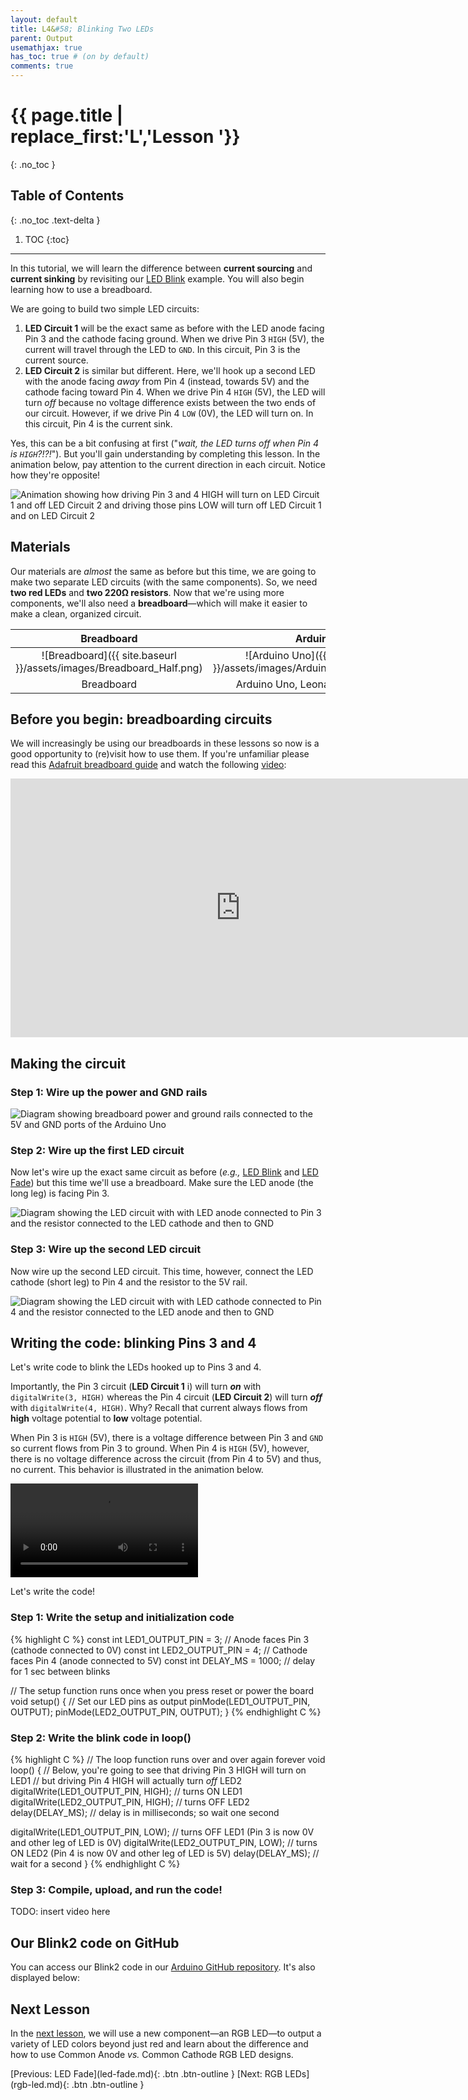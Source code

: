 ```yaml
---
layout: default
title: L4&#58; Blinking Two LEDs
parent: Output
usemathjax: true
has_toc: true # (on by default)
comments: true
---
```

# {{ page.title | replace_first:'L','Lesson '}}
{: .no_toc }

## Table of Contents
{: .no_toc .text-delta }

1. TOC
{:toc}
---

In this tutorial, we will learn the difference between **current sourcing** and **current sinking** by revisiting our [LED Blink](led-blink.md) example. You will also begin learning how to use a breadboard.

We are going to build two simple LED circuits:

1. **LED Circuit 1** will be the exact same as before with the LED anode facing Pin 3 and the cathode facing ground. When we drive Pin 3 `HIGH` (5V), the current will travel through the LED to `GND`. In this circuit, Pin 3 is the current source.
2. **LED Circuit 2** is similar but different. Here, we'll hook up a second LED with the anode facing *away* from Pin 4 (instead, towards 5V) and the cathode facing toward Pin 4. When we drive Pin 4 `HIGH` (5V), the LED will turn *off* because no voltage difference exists between the two ends of our circuit. However, if we drive Pin 4 `LOW` (0V), the LED will turn on. In this circuit, Pin 4 is the current sink.

Yes, this can be a bit confusing at first ("*wait, the LED turns off when Pin 4 is `HIGH`?!?!*"). But you'll gain understanding by completing this lesson. In the animation below, pay attention to the current direction in each circuit. Notice how they're opposite!

![Animation showing how driving Pin 3 and 4 HIGH will turn on LED Circuit 1 and off LED Circuit 2 and driving those pins LOW will turn off LED Circuit 1 and on LED Circuit 2](assets/movies/Arduino_Blink2Animation_Pins3And4-NoSchematic-Optimized.gif)

## Materials

Our materials are *almost* the same as before but this time, we are going to make two separate LED circuits (with the same components). So, we need **two red LEDs** and **two 220Ω resistors**. Now that we're using more components, we'll also need a **breadboard**—which will make it easier to make a clean, organized circuit.

| Breadboard | Arduino | LED | Resistor |
|:-----:|:-----:|:-----:|:-----:|
| ![Breadboard]({{ site.baseurl }}/assets/images/Breadboard_Half.png) | ![Arduino Uno]({{ site.baseurl }}/assets/images/ArduinoUno_Fritzing.png)    | ![Red LED]({{ site.baseurl }}/assets/images/RedLED_Fritzing.png) | ![220 Ohm Resistor]({{ site.baseurl }}/assets/images/Resistor220_Fritzing.png) |
| Breadboard | Arduino Uno, Leonardo, or similar  | **2** Red LEDs | **2** 220Ω Resistors |

## Before you begin: breadboarding circuits

We will increasingly be using our breadboards in these lessons so now is a good opportunity to (re)visit how to use them. If you're unfamiliar please read this [Adafruit breadboard guide](https://learn.adafruit.com/breadboards-for-beginners) and watch the following [video](https://youtu.be/6WReFkfrUIk):

<iframe width="736" height="414" src="https://www.youtube.com/embed/6WReFkfrUIk" frameborder="0" allow="accelerometer; autoplay; encrypted-media; gyroscope; picture-in-picture" allowfullscreen></iframe>

## Making the circuit

### Step 1: Wire up the power and GND rails

![Diagram showing breadboard power and ground rails connected to the 5V and GND ports of the Arduino Uno](assets/images/ArduinoUno_LEDBlink2_Circuit_Step1.png)

### Step 2: Wire up the first LED circuit

Now let's wire up the exact same circuit as before (*e.g.,* [LED Blink](led-blink.md) and [LED Fade](led-fade.md)) but this time we'll use a breadboard. Make sure the LED anode (the long leg) is facing Pin 3.

![Diagram showing the LED circuit with with LED anode connected to Pin 3 and the resistor connected to the LED cathode and then to GND](assets/images/ArduinoUnoLEDBlink2_Circuit_Step2WithSchematic.png)

### Step 3: Wire up the second LED circuit

Now wire up the second LED circuit. This time, however, connect the LED cathode (short leg) to Pin 4 and the resistor to the 5V rail.

![Diagram showing the LED circuit with with LED cathode connected to Pin 4 and the resistor connected to the LED anode and then to GND](assets/images/ArduinoUno_LEDBlink2_Circuit_Step3WithSchematic.png.png)

## Writing the code: blinking Pins 3 and 4

Let's write code to blink the LEDs hooked up to Pins 3 and 4.

Importantly, the Pin 3 circuit (**LED Circuit 1** i) will turn ***on*** with `digitalWrite(3, HIGH)` whereas the Pin 4 circuit (**LED Circuit 2**) will turn ***off*** with `digitalWrite(4, HIGH)`. Why? Recall that current always flows from **high** voltage potential to **low** voltage potential. 

When Pin 3 is `HIGH` (5V), there is a voltage difference between Pin 3 and `GND` so current flows from Pin 3 to ground. When Pin 4 is `HIGH` (5V), however, there is no voltage difference across the circuit (from Pin 4 to 5V) and thus, no current. This behavior is illustrated in the animation below.

<video controls="controls">
  <source src="assets/movies/Arduino_Blink2Animation_Pins3And4.mp4" type="video/mp4">
</video>

Let's write the code!

### Step 1: Write the setup and initialization code

{% highlight C %}
const int LED1_OUTPUT_PIN = 3; // Anode faces Pin 3 (cathode connected to 0V)
const int LED2_OUTPUT_PIN = 4; // Cathode faces Pin 4 (anode connected to 5V)
const int DELAY_MS = 1000; // delay for 1 sec between blinks

// The setup function runs once when you press reset or power the board
void setup() {
  // Set our LED pins as output
  pinMode(LED1_OUTPUT_PIN, OUTPUT);
  pinMode(LED2_OUTPUT_PIN, OUTPUT);
}
{% endhighlight C %}

### Step 2: Write the blink code in loop()

{% highlight C %}
// The loop function runs over and over again forever
void loop() {
  // Below, you're going to see that driving Pin 3 HIGH will turn on LED1
  // but driving Pin 4 HIGH will actually turn *off* LED2
  digitalWrite(LED1_OUTPUT_PIN, HIGH);  // turns ON LED1
  digitalWrite(LED2_OUTPUT_PIN, HIGH);  // turns OFF LED2
  delay(DELAY_MS);                      // delay is in milliseconds; so wait one second
  
  digitalWrite(LED1_OUTPUT_PIN, LOW);   // turns OFF LED1 (Pin 3 is now 0V and other leg of LED is 0V)
  digitalWrite(LED2_OUTPUT_PIN, LOW);   // turns ON LED2 (Pin 4 is now 0V and other leg of LED is 5V)
  delay(DELAY_MS);                      // wait for a second
}
{% endhighlight C %}

### Step 3: Compile, upload, and run the code!

TODO: insert video here

<!-- ![Animation showing LED Circuit 1 (hooked up to Pin 3) turning with HIGH output and LED Circuit 2 (hooked up to Pin 4) turning off and then the opposite when the pins are driven LOW (LED Circuit 1 turns off and LED Circuit 2 turns on)](assets/movies/Arduino_Blink2Animation_Pins3And4-Trimmed.gif) -->

## Our Blink2 code on GitHub

You can access our Blink2 code in our [Arduino GitHub repository](https://github.com/jonfroehlich/arduino). It's also displayed below:
<script src="https://gist-it.appspot.com/{{ site.arduino_github_baseurl }}/blob/master/Basics/digitalWrite/Blink2LEDs/Blink2LEDs.ino?footer=minimal"></script>

## Next Lesson

In the [next lesson](rgb-led.md), we will use a new component—an RGB LED—to output a variety of LED colors beyond just red and learn about the difference and how to use Common Anode *vs.* Common Cathode RGB LED designs.

<span class="fs-6">
[Previous: LED Fade](led-fade.md){: .btn .btn-outline }
[Next: RGB LEDs](rgb-led.md){: .btn .btn-outline }
</span>